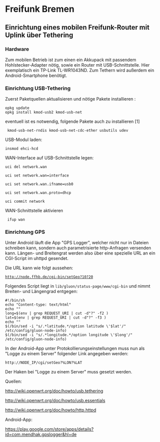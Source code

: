 # Freifunk Bremen

## Einrichtung eines mobilen Freifunk-Router mit Uplink über Tethering

### Hardware

Zum mobilen Betrieb ist zum einen ein Akkupack mit passendem Hohlstecker-Adapter nötig, sowie ein Router mit USB-Schnittstelle. Hier exemplatisch ein TP-Link TL-WR1043ND. Zum Tethern wird außerdem ein Android-Smartphone benötigt.

### Einrichtung USB-Tethering
Zuerst Paketquellen aktualisieren und nötige Pakete installieren : 

```
opkg update
opkg install kmod-usb2 kmod-usb-net
```
eventuell ist es notwendig, folgende Pakete auch zu installieren [1] 

<code> kmod-usb-net-rndis kmod-usb-net-cdc-ether usbutils udev </code>

USB-Modul laden:

<code>insmod ehci-hcd</code>

WAN-Interface auf USB-Schnittstelle legen:

```
uci del network.wan 

uci set network.wan=interface

uci set network.wan.ifname=usb0

uci set network.wan.proto=dhcp

uci commit network
```
WAN-Schnittstelle aktivieren

<code> ifup wan </code>


### Einrichtung GPS

Unter Android läuft die App "GPS Logger", welcher nicht nur in Dateien schreiben kann, sondern auch parametrisierte http-Anfragen versenden kann. Längen- und Breitengrat werden also über eine spezielle URL an ein CGI-Script im uhttpd gesendet.

Die URL kann wie folgt aussehen:

<code>http://node.ffhb.de/cgi-bin/setGeo?10?20</code>

Folgendes Script liegt in <code>lib/gluon/status-page/www/cgi-bin</code> und nimmt Breiten- und Längengrad entgegen:

```
#!/bin/sh 
echo "Content-type: text/html"
echo ""
long=$(env | grep REQUEST_URI | cut -d"?" -f2 )
lat=$(env | grep REQUEST_URI | cut -d"?" -f3 )
echo ""
$(/bin/sed -i "s/.*latitude.*/option latitude \'$lat'/" /etc/config/gluon-node-info)
$(/bin/sed -i "s/.*longitude.*/option longitude \'$long'/" /etc/config/gluon-node-info)
```

In der Android-App unter Protokollierungseinstellungen muss nun als "Logge zu einem Server" folgender Link angegeben werden:

<code>http://NODE_IP/cgi/setGeo?%LON?%LAT</code>

Der Haken bei "Logge zu einem Server" muss gesetzt werden.

Quellen:

http://wiki.openwrt.org/doc/howto/usb.tethering

http://wiki.openwrt.org/doc/howto/usb.essentials

http://wiki.openwrt.org/doc/howto/http.httpd

Android-App:

https://play.google.com/store/apps/details?id=com.mendhak.gpslogger&hl=de

